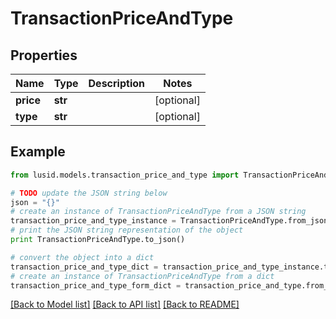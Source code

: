# TransactionPriceAndType


## Properties
Name | Type | Description | Notes
------------ | ------------- | ------------- | -------------
**price** | **str** |  | [optional] 
**type** | **str** |  | [optional] 

## Example

```python
from lusid.models.transaction_price_and_type import TransactionPriceAndType

# TODO update the JSON string below
json = "{}"
# create an instance of TransactionPriceAndType from a JSON string
transaction_price_and_type_instance = TransactionPriceAndType.from_json(json)
# print the JSON string representation of the object
print TransactionPriceAndType.to_json()

# convert the object into a dict
transaction_price_and_type_dict = transaction_price_and_type_instance.to_dict()
# create an instance of TransactionPriceAndType from a dict
transaction_price_and_type_form_dict = transaction_price_and_type.from_dict(transaction_price_and_type_dict)
```
[[Back to Model list]](../README.md#documentation-for-models) [[Back to API list]](../README.md#documentation-for-api-endpoints) [[Back to README]](../README.md)


